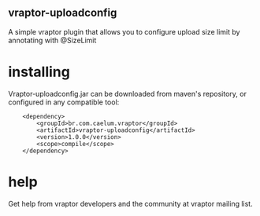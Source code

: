 ## vraptor-uploadconfig

A simple vraptor plugin that allows you to configure upload size limit by annotating with @SizeLimit

# installing

Vraptor-uploadconfig.jar can be downloaded from maven's repository, or configured in any compatible tool:

		<dependency>
			<groupId>br.com.caelum.vraptor</groupId>
			<artifactId>vraptor-uploadconfig</artifactId>
			<version>1.0.0</version>
			<scope>compile</scope>
		</dependency>
		
# help

Get help from vraptor developers and the community at vraptor mailing list.
